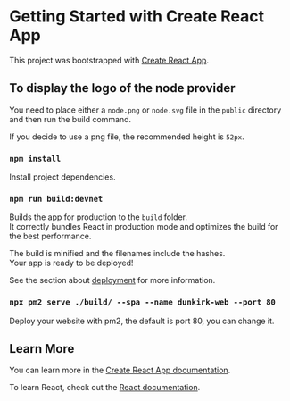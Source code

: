 # Getting Started with Create React App

This project was bootstrapped with [Create React App](https://github.com/facebook/create-react-app).

## To display the logo of the node provider

You need to place either a `node.png` or `node.svg` file in the `public` directory and then run the build command.

If you decide to use a png file, the recommended height is `52px`.

### `npm install`

Install project dependencies.

### `npm run build:devnet`

Builds the app for production to the `build` folder.\
It correctly bundles React in production mode and optimizes the build for the best performance.

The build is minified and the filenames include the hashes.\
Your app is ready to be deployed!

See the section about [deployment](https://facebook.github.io/create-react-app/docs/deployment) for more information.

### `npx pm2 serve ./build/ --spa --name dunkirk-web --port 80`

Deploy your website with pm2, the default is port 80, you can change it.

## Learn More

You can learn more in the [Create React App documentation](https://facebook.github.io/create-react-app/docs/getting-started).

To learn React, check out the [React documentation](https://reactjs.org/).
